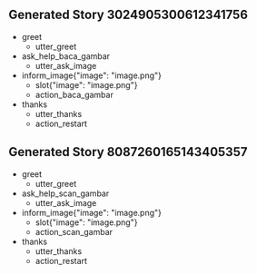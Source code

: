 ## Generated Story 3024905300612341756
* greet
    - utter_greet
* ask_help_baca_gambar
    - utter_ask_image
* inform_image{"image": "image.png"}
    - slot{"image": "image.png"}
    - action_baca_gambar
* thanks
    - utter_thanks
	- action_restart

## Generated Story 8087260165143405357
* greet
    - utter_greet
* ask_help_scan_gambar
    - utter_ask_image
* inform_image{"image": "image.png"}
    - slot{"image": "image.png"}
    - action_scan_gambar
* thanks
    - utter_thanks
	- action_restart